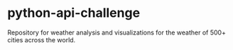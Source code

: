 # python-api-challenge
Repository for weather analysis and  visualizations for the weather of 500+ cities across the world.
